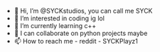 - 👋 Hi, I’m @SYCKstudios, you can call me SYCK
- 👀 I’m interested in coding ig lol
- 🌱 I’m currently learning c++
- 💞️ I can collaborate on python projects maybe
- 📫 How to reach me - reddit - SYCKPlayz1

<!---
SYCKstudios/SYCKstudios is a ✨ special ✨ repository because its `README.md` (this file) appears on your GitHub profile.
You can click the Preview link to take a look at your changes.
--->
